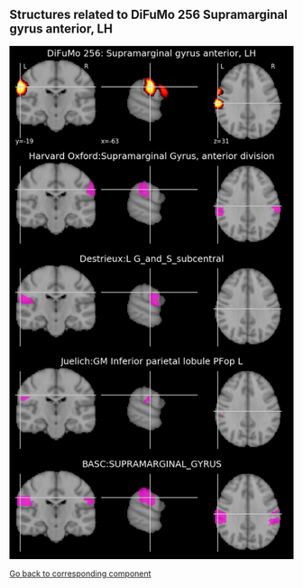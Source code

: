 


## Structures related to DiFuMo 256 Supramarginal gyrus anterior, LH

![251](251.jpg "Structures related to DiFuMo 256 Supramarginal gyrus anterior, LH")

[Go back to corresponding component](https://parietal-inria.github.io/DiFuMo/256/html/251.html)